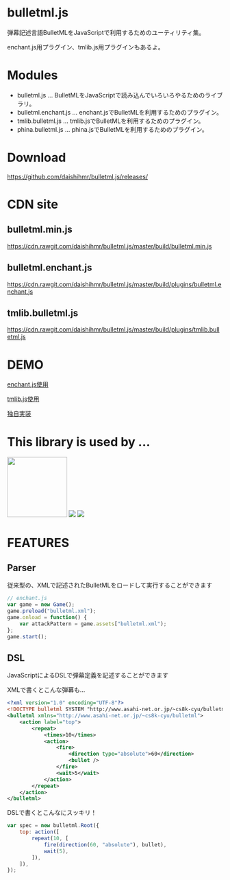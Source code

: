 bulletml.js
===========

弾幕記述言語BulletMLをJavaScriptで利用するためのユーティリティ集。

enchant.js用プラグイン、tmlib.js用プラグインもあるよ。

Modules
=======

 - bulletml.js ... BulletMLをJavaScriptで読み込んでいろいろやるためのライブラリ。
 - bulletml.enchant.js ... enchant.jsでBulletMLを利用するためのプラグイン。
 - tmlib.bulletml.js ... tmlib.jsでBulletMLを利用するためのプラグイン。
 - phina.bulletml.js ... phina.jsでBulletMLを利用するためのプラグイン。

Download
========

https://github.com/daishihmr/bulletml.js/releases/

CDN site
========

bulletml.min.js
---------------

https://cdn.rawgit.com/daishihmr/bulletml.js/master/build/bulletml.min.js

bulletml.enchant.js
-------------------

https://cdn.rawgit.com/daishihmr/bulletml.js/master/build/plugins/bulletml.enchant.js

tmlib.bulletml.js
-----------------

https://cdn.rawgit.com/daishihmr/bulletml.js/master/build/plugins/tmlib.bulletml.js


DEMO
====

[enchant.js使用](http://daishihmr.github.io/bulletml.js/sample/enchantjs.html)

[tmlib.js使用](http://daishihmr.github.io/bulletml.js/sample/tmlibjs.html)

[独自実装](http://daishihmr.github.io/bulletml.js/sample/originalGameEngine.html)


This library is used by ...
============================

<a href="http://tmshooter.net/"><img width="140" src="http://tmshooter.net/tmshooter/glshooter2.png"/></a>
<a href="http://9leap.net/games/2877/"><img src="http://9leap.net/screenshots//140x140/2877_140"/></a>
<a href="http://9leap.net/games/2995/"><img src="http://9leap.net/screenshots//140x140/2995_140"/></a>



FEATURES
========

Parser
------

従来型の、XMLで記述されたBulletMLをロードして実行することができます

~~~~javascript
// enchant.js
var game = new Game();
game.preload("bulletml.xml");
game.onload = function() {
    var attackPattern = game.assets["bulletml.xml");
};
game.start();
~~~~

DSL
---

JavaScriptによるDSLで弾幕定義を記述することができます

XMLで書くとこんな弾幕も…
~~~~xml
<?xml version="1.0" encoding="UTF-8"?>
<!DOCTYPE bulletml SYSTEM "http://www.asahi-net.or.jp/~cs8k-cyu/bulletml/bulletml.dtd">
<bulletml xmlns="http://www.asahi-net.or.jp/~cs8k-cyu/bulletml">
    <action label="top">
        <repeat>
            <times>10</times>
            <action>
                <fire>
                    <direction type="absolute">60</direction>
                    <bullet />
                </fire>
                <wait>5</wait>
            </action>
        </repeat>
    </action>
</bulletml>
~~~~

DSLで書くとこんなにスッキリ！
~~~~javascript
var spec = new bulletml.Root({
    top: action([
        repeat(10, [
            fire(direction(60, "absolute"), bullet),
            wait(5),
        ]),
    ]),
});
~~~~
